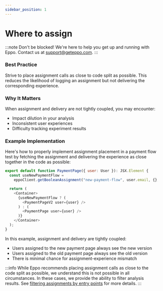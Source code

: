 ```yaml
---
sidebar_position: 1
---
```


# Where to assign

:::note
Don't be blocked! We're here to help you get up and running with Eppo. Contact us at [support@geteppo.com](mailto:support@geteppo.com).
:::

### Best Practice
Strive to place assignment calls as close to code split as possible. This reduces the likelihood of logging an assignment but not delivering the corresponding experience.

### Why It Matters
When assignment and delivery are not tightly coupled, you may encounter:
- Impact dilution in your analysis
- Inconsistent user experiences
- Difficulty tracking experiment results

### Example Implementation
Here's how to properly implement assignment placement in a payment flow test by fetching the assignment and delivering the experience as close together in the code as possible:

```javascript
export default function PaymentPage({ user: User }): JSX.Element {
  const useNewPaymentFlow =
    eppoClient.getBooleanAssignment("new-payment-flow", user.email, {}, false) === true;

  return (
    <Container>
      {useNewPaymentFlow ? (
        <PaymentPageV2 user={user} />
      ) : (
        <PaymentPage user={user} />
      )}
    </Container>
  );
}
```

In this example, assignment and delivery are tightly coupled:
- Users assigned to the new payment page always see the new version
- Users assigned to the old payment page always see the old version
- There is minimal chance for assignment-experience mismatch

:::info
While Eppo recommends placing assignment calls as close to the code split as possible, we understand this is not possible in all circumstances. In these cases, we provide the ability to filter analysis results. See [filtering assignments by entry points](/experiment-analysis/configuration/filter-assignments-by-entry-point) for more details.
:::
